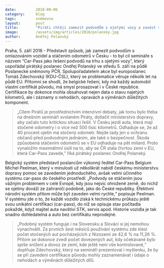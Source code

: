 ```yaml
---
date:         2018-09-06
category:     blog
tags:         sněmovna
layout:       post
title:        "Piráti chtějí zamezit podvodům s ojetými vozy a zavést v Česku certifikát vozidla Car-Pass"
image:        /assets/img/articles/2018/polansky.jpg
author:       Ondřej Polanský
---
```


Praha, 5. září 2018 - Představit způsob, jak zamezit podvodům s omlazováním vozidel a stáčením odometrů v Česku - to byl cíl semináře s názvem “Car-Pass jako řešení podvodů na trhu s ojetými vozy”, který uspořádal pirátský poslanec Ondřej Polanský ve středu 5. září na půdě Poslanecké sněmovny PČR. Spolupořadatelem akce byl europoslanec Tomáš Zdechovský (KDU-ČSL), který se problematice věnuje několik let na půdě EU. Přítomní se shodli, že belgické řešení, kdy má každý automobil vlastní certifikát původu, má smysl prosazovat i v České republice. Certifikace by dokonce mohla obsahovat nejen data o stavu najetých kilometrů, ale i záznamy o nehodách, opravách a výměnách důležitých komponent.

> „Cílem Pirátů je prostřednictvím intenzivní debaty, jak tomu bylo třeba na dnešním semináři svolaném Piráty, dotlačit ministerstvo dopravy, aby začalo tuto kritickou situaci řešit. V Česku jezdí auta, která mají stočené odometry i o více než 500 tisíc kilometrů. Odhaduje se, že až 40 procent ojetin má stočený odometr. Nejde tady jen o ochranu občanů před podvodným jednáním, ale také o bezpečnost. Škoda způsobená stáčením odometrů se v EU odhaduje na pět miliard. Proto vynaložím maximálmní úsilí na to, aby se ČR stala čtvrtou zemí v EU, která Car-Pass zavede,” říká pirátský poslanec Ondřej Polanský.  

Belgický systém představil poslancům výkonný ředitel Car-Pass Belgium Michel Peelman, který v minulosti už několikrát nabídl českému ministerstvu dopravy pomoc se zavedením jednoduchého, avšak velmi účinného systému car-pass do českého prostředí: „Podvody se stáčením jsou vážným problémem v celé Evropě, kdy jsou nejvíc ohrožené země, do nichž se ojetiny dováží ze zahraničí podobně, jako do České republiky. Efektivní národní systém přitom může být zaveden velmi rychle,“ popisuje Peelman.  V systému jde o to, že každé vozidlo získá k technickému průkazu ještě svou unikátní certifikaci (car-pass), do níž se opisuje stav počítadla pokaždé, když majitel auta navštíví STK, servis apod. Historie vozidla je tak snadno dohledatelná a auto bez certifikátu neprodejné.

> „Podobný systém funguje i na Slovensku a Slováci si jej nemohou vynachválit. Za prvních šest měsíců používání systému zde klesl počet stočených aut pocházejících z Nizozemí ze 42,6 % na 11,26 %. Přitom se dokonce zvedl počet dovezených aut, kdy očekávané bylo spíše snížení a dovoz ze zemí, kde ještě není vše kontrolované,“ doplňuje Zdechovský, který na semináři prezentoval i myšlenku, že by se při zavedení certifikace původu mohly zaznamenávat i údaje o nehodách a výměnách důležitých dílů. 


